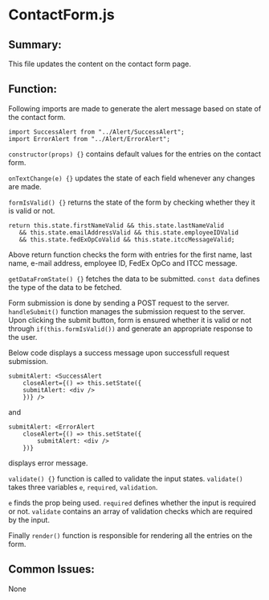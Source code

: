 # ContactForm.js

## Summary: 

This file updates the content on the contact form page.

## Function: 

Following imports are made to generate the alert message based on state of the contact form.
```
import SuccessAlert from "../Alert/SuccessAlert";
import ErrorAlert from "../Alert/ErrorAlert";
```
`constructor(props) {}` contains default values for the entries on the contact form.
 
 `onTextChange(e) {}` updates the state of each field whenever any changes are made.

 `formIsValid() {}` returns the state of the form by checking whether they it is valid or not.
 ```
return this.state.firstNameValid && this.state.lastNameValid 
    && this.state.emailAddressValid && this.state.employeeIDValid
    && this.state.fedExOpCoValid && this.state.itccMessageValid;
 ```
 Above return function checks the form with entries for the first name, last name, e-mail address, employee ID, FedEx OpCo and ITCC message.

 `getDataFromState() {}` fetches the data to be submitted. `const data` defines the type of the data to be fetched.

 Form submission is done by sending a POST request to the server. `handleSubmit()` function manages the submission request to the server. Upon clicking the submit
 button, form is ensured whether it is valid or not through `if(this.formIsValid())` and generate an appropriate response to the user.
 
 Below code displays a success message upon successfull request submission.
```
submitAlert: <SuccessAlert
    closeAlert={() => this.setState({
	submitAlert: <div />
    })} />
```
and 

```
submitAlert: <ErrorAlert
    closeAlert={() => this.setState({
        submitAlert: <div />
    })}
```
displays error message.

`validate() {}` function is called to validate the input states. `validate()` takes three variables `e`, `required`, `validation`.

`e` finds the prop being used.
`required` defines whether the input is required or not.
`validate`  contains an array of validation checks which are required by the input.

Finally `render()` function is responsible for rendering all the entries on the form.

## Common Issues: 
None
